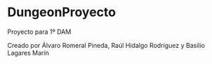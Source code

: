 # DungeonProyecto
Proyecto para 1º DAM

Creado por Álvaro Romeral Pineda, Raúl Hidalgo Rodriguez y Basilio Lagares Marín